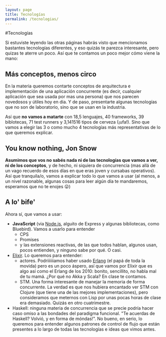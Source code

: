 ```yaml
---
layout: page
title: Tecnologías
permalink: /tecnologias/
---
```


#Tecnologías

Si estuviste leyendo las otras páginas habrás visto que mencionamos bastantes tecnologías diferentes, y eso quizás te parezca interesante, pero quizas te aterre un poco. Así que te contamos un poco mejor cómo viene la mano: 

## Más conceptos, menos circo

En la materia queremos contarte conceptos de arquitectura e implementación de una aplicación concurrente (es decir, cualquier aplicación que sea usada por mas una persona) que nos parecen novedosos y útiles hoy en dia. Y de paso, presentarte algunas tecnologías que no son de laboratorio, sino que se usan en la industria. 

Así que **no vamos a matarte** con 18,5 lenguajes, 40 frameworks, 39 biblotecas, 71 test runners y 3,141516 tipos de cerveza (¡ufa!). Sino que vamos a elegir las 3 o como mucho 4 tecnologías más representativas de lo que queremos explicar. 

## You know nothing, Jon Snow

**Asumimos que vos no sabés nada ni de las tecnologías que vamos a ver, ni de los conceptos**, y de hecho, ni siquiera de concurrencia (mas allá de un vago recuerdo de esos días en que eras joven y cursabas operativos). Así que tranquila/o, vamos a explicar todo lo que vamos a usar (al menos, a un nivel razonable, algunas cosas para leer algún día te mandaremos, esperamos que no te enojes :stuck_out_tongue:)


## A lo' bife'

Ahora sí, que vamos a usar: 

  * **JavaScript** (via [Node.js](https://nodejs.org), alguito de Express y algunas bibliotecas, como Bluebird). Vamos a usarlo para entender
    * CPS
    * Promises
    * y las extensiones reactivas, de las que todos hablan, algunos usan, pocos entienden, y ninguno sabe por qué. O casi.  
  * [Elixir](http://elixir-lang.org/). Lo queremos para entender:
    * actores. Podriiiiiiamos haber usado [Erlang](http://www.erlang.org/) (el papá de toda la movida) pero es un poco áspero, así que vamos por Elixir que es algo así como el Erlang de los 2010: bonito, sencillito, no habla mal de tu mamá. ¿Por qué no Akka y Scala? En clase te contamos.
    * STM. Una forma interesante de manejar la memoria de forma concurrente. La verdad es que nos hubiera encantado ver STM con Clojure (que tiene una de las mejores implementaciones), pero consideramos que meternos con Lisp por unas pocas horas de clase era demasiado. Quizás en otro cuatrimestre. 
  * Haskell: ninguna materia de concurrencia que se precie podría hacer caso omiso a las bondades del paradigma funcional. "Te acuerdas de Haskell? Volvió, y en forma de móndas!". No bueno, en serio, lo queremos para entender algunos patrones de control de flujo que están presentes a lo largo de todas las tecnologías e ideas que vimos antes. 
   
  
